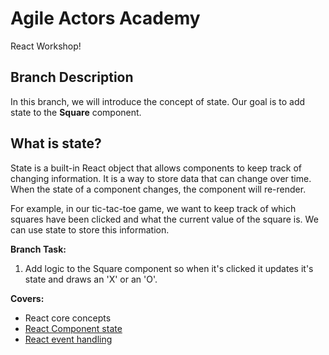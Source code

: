 # Agile Actors Academy

React Workshop!

## Branch Description

In this branch, we will introduce the concept of state. Our goal is to add state to the **Square** component.

## What is state?

State is a built-in React object that allows components to keep track of changing information. It is a way to store data that can change over time. When the state of a component changes, the component will re-render.

For example, in our tic-tac-toe game, we want to keep track of which squares have been clicked and what the current value of the square is. We can use state to store this information.

**Branch Task:**

1. Add logic to the Square component so when it's clicked it updates it's state and draws an 'X' or an 'O'.

**Covers:**

- React core concepts
- [React Component state](https://react.dev/learn/managing-stat)
- [React event handling](https://react.dev/learn/responding-to-events#adding-event-handler)
